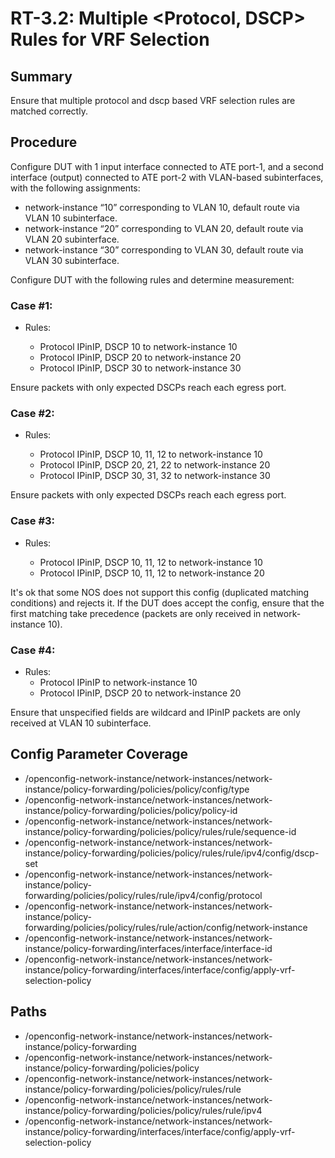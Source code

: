 # RT-3.2: Multiple <Protocol, DSCP> Rules for VRF Selection

## Summary

Ensure that multiple protocol and dscp based VRF selection rules are matched correctly.

## Procedure

Configure DUT with 1 input interface connected to ATE port-1, and a second interface (output) connected to ATE port-2 with VLAN-based subinterfaces, with the following assignments: 

* network-instance “10” corresponding to VLAN 10, default route via VLAN 10 subinterface. 
* network-instance “20” corresponding to VLAN 20, default route via VLAN 20 subinterface. 
* network-instance “30” corresponding to VLAN 30, default route via VLAN 30 subinterface. 

Configure DUT with the following rules and determine measurement: 

### Case #1: 
* Rules: 

    * Protocol IPinIP, DSCP 10 to network-instance 10 
    * Protocol IPinIP, DSCP 20 to network-instance 20 
    * Protocol IPinIP, DSCP 30 to network-instance 30 

Ensure packets with only expected DSCPs reach each egress port. 

### Case #2: 

* Rules: 

    * Protocol IPinIP, DSCP 10, 11, 12 to network-instance 10 
    * Protocol IPinIP, DSCP 20, 21, 22 to network-instance 20 
    * Protocol IPinIP, DSCP 30, 31, 32 to network-instance 30 

Ensure packets with only expected DSCPs reach each egress port. 

### Case #3: 

* Rules: 

    * Protocol IPinIP, DSCP 10, 11, 12 to network-instance 10 
    * Protocol IPinIP, DSCP 10, 11, 12 to network-instance 20 

It's ok that some NOS does not support this config (duplicated matching conditions) and rejects it. If the DUT does accept the config, ensure that the first matching take precedence (packets are only received in network-instance 10).

### Case #4: 

* Rules: 
    * Protocol IPinIP to network-instance 10 
    * Protocol IPinIP, DSCP 20 to network-instance 20 

Ensure that unspecified fields are wildcard and IPinIP packets are only received at VLAN 10 subinterface. 

## Config Parameter Coverage
 *  /openconfig-network-instance/network-instances/network-instance/policy-forwarding/policies/policy/config/type
 *  /openconfig-network-instance/network-instances/network-instance/policy-forwarding/policies/policy/policy-id
 *  /openconfig-network-instance/network-instances/network-instance/policy-forwarding/policies/policy/rules/rule/sequence-id
 *  /openconfig-network-instance/network-instances/network-instance/policy-forwarding/policies/policy/rules/rule/ipv4/config/dscp-set
 *  /openconfig-network-instance/network-instances/network-instance/policy-forwarding/policies/policy/rules/rule/ipv4/config/protocol
 *  /openconfig-network-instance/network-instances/network-instance/policy-forwarding/policies/policy/rules/rule/action/config/network-instance
 *  /openconfig-network-instance/network-instances/network-instance/policy-forwarding/interfaces/interface/interface-id
 *  /openconfig-network-instance/network-instances/network-instance/policy-forwarding/interfaces/interface/config/apply-vrf-selection-policy

## Paths

* /openconfig-network-instance/network-instances/network-instance/policy-forwarding
* /openconfig-network-instance/network-instances/network-instance/policy-forwarding/policies/policy
* /openconfig-network-instance/network-instances/network-instance/policy-forwarding/policies/policy/rules/rule
* /openconfig-network-instance/network-instances/network-instance/policy-forwarding/policies/policy/rules/rule/ipv4
* /openconfig-network-instance/network-instances/network-instance/policy-forwarding/interfaces/interface/config/apply-vrf-selection-policy 


